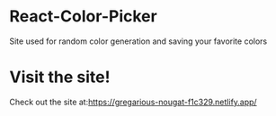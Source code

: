 # React-Color-Picker

Site used for random color generation and saving your favorite colors

# Visit the site!

Check out the site at:https://gregarious-nougat-f1c329.netlify.app/
